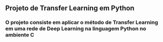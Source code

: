 ## Projeto de Transfer Learning em Python 
### O projeto consiste em aplicar o método de Transfer Learning em uma rede de Deep Learning na linguagem Python no ambiente C
